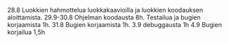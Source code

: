 28.8 Luokkien hahmottelua luokkakaavioilla ja luokkien koodauksen aloittamista.
29.9-30.8 Ohjelman koodausta 8h. Testailua ja bugien korjaamista 1h.
31.8 Bugien korjaamista 1h. 
3.9 debuggausta 1h
4.9 Bugien korjailua 1,5h